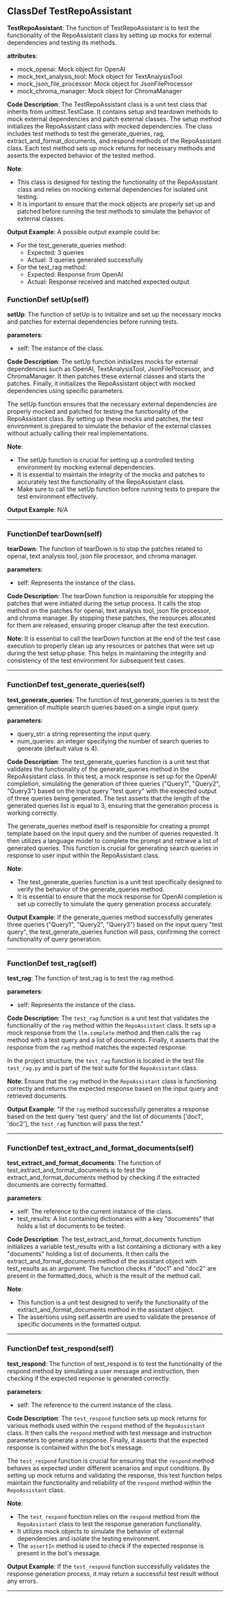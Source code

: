 ## ClassDef TestRepoAssistant
**TestRepoAssistant**: The function of TestRepoAssistant is to test the functionality of the RepoAssistant class by setting up mocks for external dependencies and testing its methods.

**attributes**:
- mock_openai: Mock object for OpenAI
- mock_text_analysis_tool: Mock object for TextAnalysisTool
- mock_json_file_processor: Mock object for JsonFileProcessor
- mock_chroma_manager: Mock object for ChromaManager

**Code Description**:
The TestRepoAssistant class is a unit test class that inherits from unittest.TestCase. It contains setup and teardown methods to mock external dependencies and patch external classes. The setup method initializes the RepoAssistant class with mocked dependencies. The class includes test methods to test the generate_queries, rag, extract_and_format_documents, and respond methods of the RepoAssistant class. Each test method sets up mock returns for necessary methods and asserts the expected behavior of the tested method.

**Note**:
- This class is designed for testing the functionality of the RepoAssistant class and relies on mocking external dependencies for isolated unit testing.
- It is important to ensure that the mock objects are properly set up and patched before running the test methods to simulate the behavior of external classes.

**Output Example**:
A possible output example could be:
- For the test_generate_queries method:
    - Expected: 3 queries
    - Actual: 3 queries generated successfully
- For the test_rag method:
    - Expected: Response from OpenAI
    - Actual: Response received and matched expected output
### FunctionDef setUp(self)
**setUp**: The function of setUp is to initialize and set up the necessary mocks and patches for external dependencies before running tests.

**parameters**:
- self: The instance of the class.

**Code Description**: The setUp function initializes mocks for external dependencies such as OpenAI, TextAnalysisTool, JsonFileProcessor, and ChromaManager. It then patches these external classes and starts the patches. Finally, it initializes the RepoAssistant object with mocked dependencies using specific parameters.

The setUp function ensures that the necessary external dependencies are properly mocked and patched for testing the functionality of the RepoAssistant class. By setting up these mocks and patches, the test environment is prepared to simulate the behavior of the external classes without actually calling their real implementations.

**Note**: 
- The setUp function is crucial for setting up a controlled testing environment by mocking external dependencies.
- It is essential to maintain the integrity of the mocks and patches to accurately test the functionality of the RepoAssistant class.
- Make sure to call the setUp function before running tests to prepare the test environment effectively.

**Output Example**: N/A
***
### FunctionDef tearDown(self)
**tearDown**: The function of tearDown is to stop the patches related to openai, text analysis tool, json file processor, and chroma manager.

**parameters**: 
- self: Represents the instance of the class.

**Code Description**: 
The tearDown function is responsible for stopping the patches that were initiated during the setup process. It calls the stop method on the patches for openai, text analysis tool, json file processor, and chroma manager. By stopping these patches, the resources allocated for them are released, ensuring proper cleanup after the test execution.

**Note**: 
It is essential to call the tearDown function at the end of the test case execution to properly clean up any resources or patches that were set up during the test setup phase. This helps in maintaining the integrity and consistency of the test environment for subsequent test cases.
***
### FunctionDef test_generate_queries(self)
**test_generate_queries**: The function of test_generate_queries is to test the generation of multiple search queries based on a single input query.

**parameters**:
- query_str: a string representing the input query.
- num_queries: an integer specifying the number of search queries to generate (default value is 4).

**Code Description**:
The test_generate_queries function is a unit test that validates the functionality of the generate_queries method in the RepoAssistant class. In this test, a mock response is set up for the OpenAI completion, simulating the generation of three queries ("Query1", "Query2", "Query3") based on the input query "test query" with the expected output of three queries being generated. The test asserts that the length of the generated queries list is equal to 3, ensuring that the generation process is working correctly.

The generate_queries method itself is responsible for creating a prompt template based on the input query and the number of queries requested. It then utilizes a language model to complete the prompt and retrieve a list of generated queries. This function is crucial for generating search queries in response to user input within the RepoAssistant class.

**Note**:
- The test_generate_queries function is a unit test specifically designed to verify the behavior of the generate_queries method.
- It is essential to ensure that the mock response for OpenAI completion is set up correctly to simulate the query generation process accurately.

**Output Example**:
If the generate_queries method successfully generates three queries ("Query1", "Query2", "Query3") based on the input query "test query", the test_generate_queries function will pass, confirming the correct functionality of query generation.
***
### FunctionDef test_rag(self)
**test_rag**: The function of test_rag is to test the rag method.

**parameters**:
- self: Represents the instance of the class.
  
**Code Description**:
The `test_rag` function is a unit test that validates the functionality of the `rag` method within the `RepoAssistant` class. It sets up a mock response from the `llm.complete` method and then calls the `rag` method with a test query and a list of documents. Finally, it asserts that the response from the `rag` method matches the expected response.

In the project structure, the `test_rag` function is located in the test file `test_rag.py` and is part of the test suite for the `RepoAssistant` class.

**Note**:
Ensure that the `rag` method in the `RepoAssistant` class is functioning correctly and returns the expected response based on the input query and retrieved documents.

**Output Example**:
"If the `rag` method successfully generates a response based on the test query 'test query' and the list of documents ['doc1', 'doc2'], the `test_rag` function will pass the test."
***
### FunctionDef test_extract_and_format_documents(self)
**test_extract_and_format_documents**: The function of test_extract_and_format_documents is to test the extract_and_format_documents method by checking if the extracted documents are correctly formatted.

**parameters**: 
- self: The reference to the current instance of the class.
- test_results: A list containing dictionaries with a key "documents" that holds a list of documents to be tested.

**Code Description**: 
The test_extract_and_format_documents function initializes a variable test_results with a list containing a dictionary with a key "documents" holding a list of documents. It then calls the extract_and_format_documents method of the assistant object with test_results as an argument. The function checks if "doc1" and "doc2" are present in the formatted_docs, which is the result of the method call.

**Note**: 
- This function is a unit test designed to verify the functionality of the extract_and_format_documents method in the assistant object.
- The assertions using self.assertIn are used to validate the presence of specific documents in the formatted output.
***
### FunctionDef test_respond(self)
**test_respond**: The function of test_respond is to test the functionality of the respond method by simulating a user message and instruction, then checking if the expected response is generated correctly.

**parameters**:
- self: The reference to the current instance of the class.

**Code Description**:
The `test_respond` function sets up mock returns for various methods used within the `respond` method of the `RepoAssistant` class. It then calls the `respond` method with test message and instruction parameters to generate a response. Finally, it asserts that the expected response is contained within the bot's message.

The `test_respond` function is crucial for ensuring that the `respond` method behaves as expected under different scenarios and input conditions. By setting up mock returns and validating the response, this test function helps maintain the functionality and reliability of the `respond` method within the `RepoAssistant` class.

**Note**:
- The `test_respond` function relies on the `respond` method from the `RepoAssistant` class to test the response generation functionality.
- It utilizes mock objects to simulate the behavior of external dependencies and isolate the testing environment.
- The `assertIn` method is used to check if the expected response is present in the bot's message.

**Output Example**:
If the `test_respond` function successfully validates the response generation process, it may return a successful test result without any errors.
***
